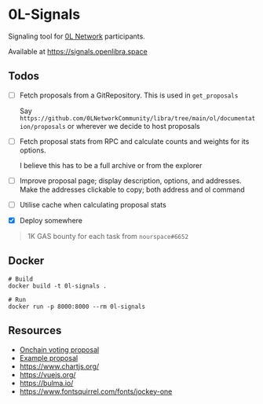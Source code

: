 # 0L-Signals

Signaling tool for [0L Network](https://0l.network/) participants.

Available at https://signals.openlibra.space

## Todos

- [ ] Fetch proposals from a GitRepository. This is used in `get_proposals`

  Say `https://github.com/0LNetworkCommunity/libra/tree/main/ol/documentation/proposals` or wherever we decide to host
  proposals

- [ ] Fetch proposal stats from RPC and calculate counts and weights for its options.

  I believe this has to be a full archive or from the explorer

- [ ] Improve proposal page; display description, options, and addresses.
  Make the addresses clickable to copy; both address and ol command

- [ ] Utilise cache when calculating proposal stats

- [x] Deploy somewhere

> 1K GAS bounty for each task from `nourspace#6652`

## Docker

```shell
# Build
docker build -t 0l-signals .  

# Run
docker run -p 8000:8000 --rm 0l-signals
```
## Resources

- [Onchain voting proposal](https://gist.github.com/nourspace/3d855975574762c932627716d31c8ef5)
- [Example proposal](https://gist.github.com/nourspace/2e9cb94211a7a1676ab1293fadfe3b22)
- https://www.chartjs.org/
- https://vuejs.org/
- https://bulma.io/
- https://www.fontsquirrel.com/fonts/jockey-one
